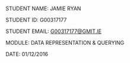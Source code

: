 STUDENT NAME:  JAMIE RYAN

STUDENT ID:    G00317177

STUDENT EMAIL: G00317177@GMIT.IE

MODULE:        DATA REPRESENTATION & QUERYING

DATE:          01/12/2016
